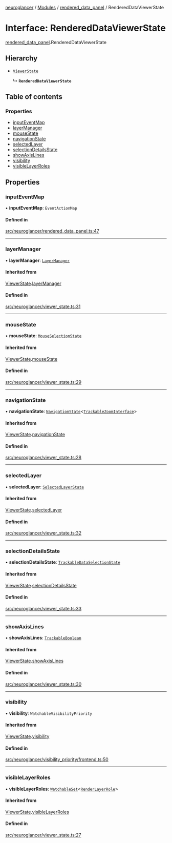 [neuroglancer](../README.md) / [Modules](../modules.md) / [rendered\_data\_panel](../modules/rendered_data_panel.md) / RenderedDataViewerState

# Interface: RenderedDataViewerState

[rendered_data_panel](../modules/rendered_data_panel.md).RenderedDataViewerState

## Hierarchy

- [`ViewerState`](viewer_state.ViewerState.md)

  ↳ **`RenderedDataViewerState`**

## Table of contents

### Properties

- [inputEventMap](rendered_data_panel.RenderedDataViewerState.md#inputeventmap)
- [layerManager](rendered_data_panel.RenderedDataViewerState.md#layermanager)
- [mouseState](rendered_data_panel.RenderedDataViewerState.md#mousestate)
- [navigationState](rendered_data_panel.RenderedDataViewerState.md#navigationstate)
- [selectedLayer](rendered_data_panel.RenderedDataViewerState.md#selectedlayer)
- [selectionDetailsState](rendered_data_panel.RenderedDataViewerState.md#selectiondetailsstate)
- [showAxisLines](rendered_data_panel.RenderedDataViewerState.md#showaxislines)
- [visibility](rendered_data_panel.RenderedDataViewerState.md#visibility)
- [visibleLayerRoles](rendered_data_panel.RenderedDataViewerState.md#visiblelayerroles)

## Properties

### inputEventMap

• **inputEventMap**: `EventActionMap`

#### Defined in

[src/neuroglancer/rendered_data_panel.ts:47](https://github.com/ActiveBrainAtlas2/neuroglancer/blob/958d23e0/src/neuroglancer/rendered_data_panel.ts#L47)

___

### layerManager

• **layerManager**: [`LayerManager`](../classes/layer.LayerManager.md)

#### Inherited from

[ViewerState](viewer_state.ViewerState.md).[layerManager](viewer_state.ViewerState.md#layermanager)

#### Defined in

[src/neuroglancer/viewer_state.ts:31](https://github.com/ActiveBrainAtlas2/neuroglancer/blob/958d23e0/src/neuroglancer/viewer_state.ts#L31)

___

### mouseState

• **mouseState**: [`MouseSelectionState`](../classes/layer.MouseSelectionState.md)

#### Inherited from

[ViewerState](viewer_state.ViewerState.md).[mouseState](viewer_state.ViewerState.md#mousestate)

#### Defined in

[src/neuroglancer/viewer_state.ts:29](https://github.com/ActiveBrainAtlas2/neuroglancer/blob/958d23e0/src/neuroglancer/viewer_state.ts#L29)

___

### navigationState

• **navigationState**: [`NavigationState`](../classes/navigation_state.NavigationState.md)<[`TrackableZoomInterface`](../modules/navigation_state.md#trackablezoominterface)\>

#### Inherited from

[ViewerState](viewer_state.ViewerState.md).[navigationState](viewer_state.ViewerState.md#navigationstate)

#### Defined in

[src/neuroglancer/viewer_state.ts:28](https://github.com/ActiveBrainAtlas2/neuroglancer/blob/958d23e0/src/neuroglancer/viewer_state.ts#L28)

___

### selectedLayer

• **selectedLayer**: [`SelectedLayerState`](../classes/layer.SelectedLayerState.md)

#### Inherited from

[ViewerState](viewer_state.ViewerState.md).[selectedLayer](viewer_state.ViewerState.md#selectedlayer)

#### Defined in

[src/neuroglancer/viewer_state.ts:32](https://github.com/ActiveBrainAtlas2/neuroglancer/blob/958d23e0/src/neuroglancer/viewer_state.ts#L32)

___

### selectionDetailsState

• **selectionDetailsState**: [`TrackableDataSelectionState`](../classes/layer.TrackableDataSelectionState.md)

#### Inherited from

[ViewerState](viewer_state.ViewerState.md).[selectionDetailsState](viewer_state.ViewerState.md#selectiondetailsstate)

#### Defined in

[src/neuroglancer/viewer_state.ts:33](https://github.com/ActiveBrainAtlas2/neuroglancer/blob/958d23e0/src/neuroglancer/viewer_state.ts#L33)

___

### showAxisLines

• **showAxisLines**: [`TrackableBoolean`](../classes/trackable_boolean.TrackableBoolean.md)

#### Inherited from

[ViewerState](viewer_state.ViewerState.md).[showAxisLines](viewer_state.ViewerState.md#showaxislines)

#### Defined in

[src/neuroglancer/viewer_state.ts:30](https://github.com/ActiveBrainAtlas2/neuroglancer/blob/958d23e0/src/neuroglancer/viewer_state.ts#L30)

___

### visibility

• **visibility**: `WatchableVisibilityPriority`

#### Inherited from

[ViewerState](viewer_state.ViewerState.md).[visibility](viewer_state.ViewerState.md#visibility)

#### Defined in

[src/neuroglancer/visibility_priority/frontend.ts:50](https://github.com/ActiveBrainAtlas2/neuroglancer/blob/958d23e0/src/neuroglancer/visibility_priority/frontend.ts#L50)

___

### visibleLayerRoles

• **visibleLayerRoles**: [`WatchableSet`](../classes/trackable_value.WatchableSet.md)<[`RenderLayerRole`](../enums/renderlayer.RenderLayerRole.md)\>

#### Inherited from

[ViewerState](viewer_state.ViewerState.md).[visibleLayerRoles](viewer_state.ViewerState.md#visiblelayerroles)

#### Defined in

[src/neuroglancer/viewer_state.ts:27](https://github.com/ActiveBrainAtlas2/neuroglancer/blob/958d23e0/src/neuroglancer/viewer_state.ts#L27)
